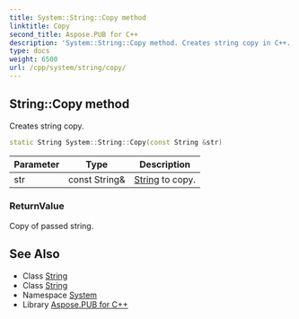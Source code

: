 ```yaml
---
title: System::String::Copy method
linktitle: Copy
second_title: Aspose.PUB for C++
description: 'System::String::Copy method. Creates string copy in C++.'
type: docs
weight: 6500
url: /cpp/system/string/copy/
---
```

## String::Copy method


Creates string copy.

```cpp
static String System::String::Copy(const String &str)
```


| Parameter | Type | Description |
| --- | --- | --- |
| str | const String\& | [String](../) to copy. |

### ReturnValue

Copy of passed string.

## See Also

* Class [String](../)
* Class [String](../)
* Namespace [System](../../)
* Library [Aspose.PUB for C++](../../../)
